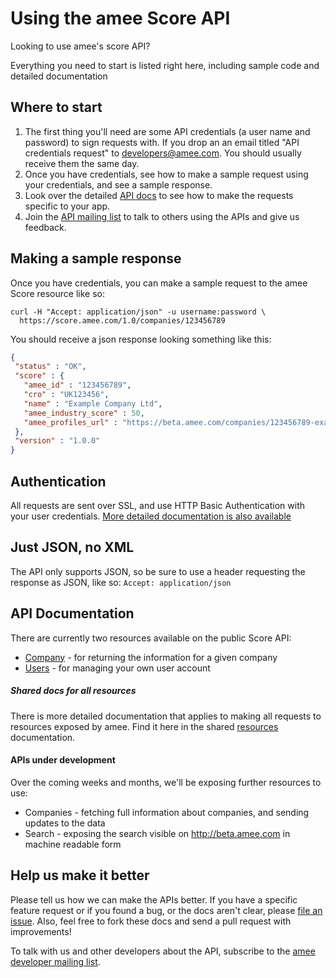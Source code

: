 Using the amee Score API
========================

Looking to use amee's score API? 

Everything you need to start is listed right here, including sample code and detailed documentation

Where to start
--------------

1. The first thing you'll need are some API credentials (a user name and password) to sign requests with. If you drop an an email titled "API credentials request" to [developers@amee.com](mailto:developers@amee.com). You should usually receive them the same day.
2. Once you have credentials, see how to make a sample request using your credentials, and see a sample response.
3. Look over the detailed [API docs](https://github.com/AMEE/score-api/blob/master/sections/resources.md) to see how to make the requests specific to your app.
5. Join the [API mailing list](http://groups.google.com/group/amee-developer) to talk to others using the APIs and give us feedback.

Making a sample response
------------------------

Once you have credentials, you can make a sample request to the amee Score resource like so:

```shell
curl -H "Accept: application/json" -u username:password \ 
  https://score.amee.com/1.0/companies/123456789
```

You should receive a json response looking something like this:

```json
{
 "status" : "OK",
 "score" : {
   "amee_id" : "123456789",
   "cro" : "UK123456",
   "name" : "Example Company Ltd",
   "amee_industry_score" : 50,
   "amee_profiles_url" : "https://beta.amee.com/companies/123456789-example-company-ltd"
 },
 "version" : "1.0.0"
}
```


Authentication
--------------

All requests are sent over SSL, and use HTTP Basic Authentication with your user credentials. [More detailed documentation is also available ](https://github.com/AMEE/score-api/blob/master/sections/score.md#Authentication)

Just JSON, no XML
-----------------

The API only supports JSON, so be sure to use a header requesting the response as JSON, like so: `Accept: application/json`


API Documentation
-----------------

There are currently two resources available on the public Score API:

* [Company](https://github.com/AMEE/score-api/blob/master/sections/company.md) - for returning the information for a given company
* [Users](https://github.com/AMEE/score-api/blob/master/sections/user.md) - for managing your own user account

##### Shared docs for all resources

There is more detailed documentation that applies to making all requests to resources exposed by amee. Find it here in the shared [resources](https://github.com/AMEE/score-api/blob/master/sections/user.md) documentation.

#### APIs under development

Over the coming weeks and months, we'll be exposing further resources to use:

* Companies - fetching full information about companies, and sending updates to the data
* Search - exposing the search visible on http://beta.amee.com in machine readable form


Help us make it better
----------------------

Please tell us how we can make the APIs better. If you have a specific feature request or if you found a bug, or the docs aren't clear, please [file an issue](https://github.com/AMEE/score-api/issues). Also, feel free to fork these docs and send a pull request with improvements!

To talk with us and other developers about the API, subscribe to the [amee developer mailing list](http://groups.google.com/group/amee-developer).
